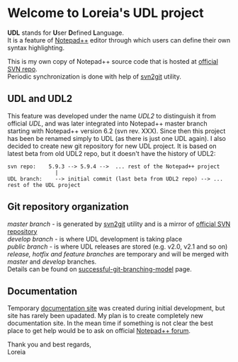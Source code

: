 Welcome to Loreia's UDL project
===============================

**UDL** stands for **U**ser **D**efined **L**anguage.  
It is a feature of [Notepad++](http://www.notepad-plus-plus.org/) editor through which users can define their own syntax highlighting.

This is my own copy of Notepad++ source code that is hosted at [official SVN repo](svn://svn.tuxfamily.org/svnroot/notepadplus/repository).  
Periodic synchronization is done with help of [svn2git](https://github.com/nirvdrum/svn2git) utility.


UDL and UDL2
------------
This feature was developed under the name _UDL2_ to distinguish it from official _UDL_, and was later integrated into Notepad++ master branch starting with Notepad++ version 6.2 (svn rev. XXX). Since then this project has been be renamed simply to UDL (as there is just one UDL again). I also decided to create new git repository for new UDL project. It is based on latest beta from old UDL2 repo, but it doesn't have the history of UDL2:

    svn repo:    5.9.3 --> 5.9.4 -->  ... rest of the Notepad++ project
                   |
    UDL branch:    --> initial commit (last beta from UDL2 repo) --> ... rest of the UDL project

Git repository organization
---------------------------
*master branch* - is generated by [svn2git](https://github.com/nirvdrum/svn2git) utility and is a mirror of [official SVN repository](svn://svn.tuxfamily.org/svnroot/notepadplus/repository)   
*develop branch* - is where UDL development is taking place   
*public branch* - is where UDL releases are stored (e.g. v2.0, v2.1 and so on)   
*release, hotfix and feature branches* are temporary and will be merged with *master* and *develop* branches.   
Details can be found on [successful-git-branching-model](http://nvie.com/posts/a-successful-git-branching-model/) page.

Documentation
-------------
Temporary [documentation site](http://udl20.weebly.com/) was created during initial development, but site has rarely been upadated. My plan is to create completely new documentation site. In the mean time if something is not clear the best place to get help would be to ask on official [Notepad++ forum](https://sourceforge.net/p/notepad-plus/discussion/).


Thank you and best regards,  
Loreia

